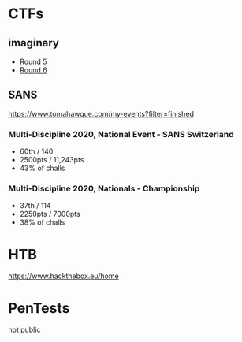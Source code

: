 # CTFs
## imaginary
 - [Round 5](https://github.com/cailllev/CyberSec_Public/blob/master/ctf/imaginary/Round5/README.md)
 - [Round 6](https://github.com/cailllev/CyberSec_Public/blob/master/ctf/imaginary/Round6/README.md)

## SANS 
https://www.tomahawque.com/my-events?filter=finished

### Multi-Discipline 2020, National Event - SANS Switzerland
- 60th / 140
- 2500pts / 11,243pts
- 43% of challs

### Multi-Discipline 2020, Nationals - Championship
- 37th / 114
- 2250pts / 7000pts
- 38% of challs

# HTB
https://www.hackthebox.eu/home


# PenTests
not public
